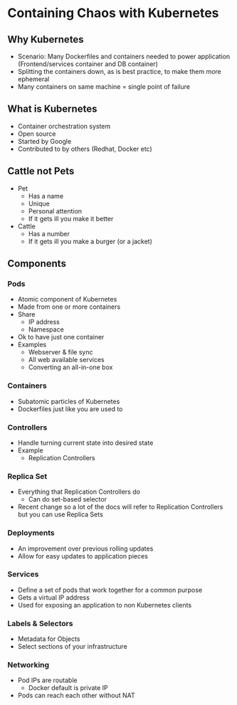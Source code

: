 # Containing Chaos with Kubernetes

## Why Kubernetes

* Scenario: Many Dockerfiles and containers needed to power application (Frontend/services container and DB container)
* Splitting the containers down, as is best practice, to make them more ephemeral
* Many containers on same machine = single point of failure

## What is Kubernetes

* Container orchestration system
* Open source
* Started by Google
* Contributed to by others (Redhat, Docker etc)

## Cattle not Pets

* Pet
  * Has a name
  * Unique
  * Personal attention
  * If it gets ill you make it better
* Cattle
  * Has a number
  * If it gets ill you make a burger (or a jacket)

## Components

### Pods

* Atomic component of Kubernetes
* Made from one or more containers
* Share
  * IP address
  * Namespace
* Ok to have just one container
* Examples
  * Webserver & file sync
  * All web available services
  * Converting an all-in-one box

### Containers

* Subatomic particles of Kubernetes
* Dockerfiles just like you are used to

### Controllers

* Handle turning current state into desired state
* Example
  * Replication Controllers

### Replica Set

* Everything that Replication Controllers do
  * Can do set-based selector
* Recent change so a lot of the docs will refer to Replication Controllers but you can use Replica Sets

### Deployments

* An improvement over previous rolling updates
* Allow for easy updates to application pieces

### Services

* Define a set of pods that work together for a common purpose
* Gets a virtual IP address
* Used for exposing an application to non Kubernetes clients

### Labels & Selectors

* Metadata for Objects
* Select sections of your infrastructure

### Networking

* Pod IPs are routable
  * Docker default is private IP
* Pods can reach each other without NAT
